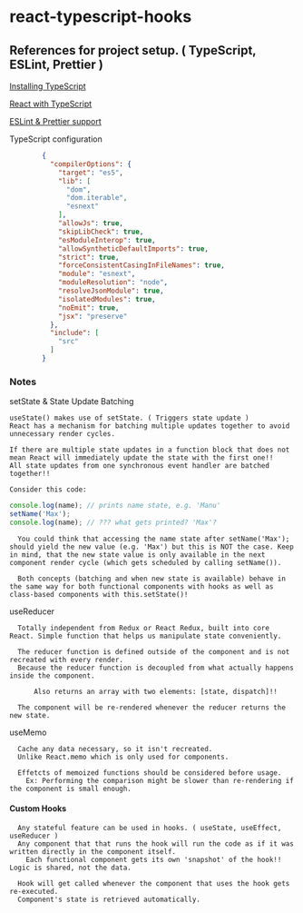 # react-typescript-hooks

<h2> References for project setup. ( TypeScript, ESLint, Prettier ) </h2>

<a href="https://www.typescriptlang.org/#download-links">Installing TypeScript</a><br/>

<a href="https://create-react-app.dev/docs/adding-typescript/">React with TypeScript</a><br/>

<a href="https://www.robertcooper.me/using-eslint-and-prettier-in-a-typescript-project ">ESLint & Prettier support</a><br/>

<p>TypeScript configuration</p>

  ```json - .tsconfig
          {
            "compilerOptions": {
              "target": "es5",
              "lib": [
                "dom",
                "dom.iterable",
                "esnext"
              ],
              "allowJs": true,
              "skipLibCheck": true,
              "esModuleInterop": true,
              "allowSyntheticDefaultImports": true,
              "strict": true,
              "forceConsistentCasingInFileNames": true,
              "module": "esnext",
              "moduleResolution": "node",
              "resolveJsonModule": true,
              "isolatedModules": true,
              "noEmit": true,
              "jsx": "preserve"
            },
            "include": [
              "src"
            ]
          }
  ```

  <h3>Notes</h3>

  <p>setState & State Update Batching</p>

    useState() makes use of setState. ( Triggers state update )
    React has a mechanism for batching multiple updates together to avoid unnecessary render cycles.
        
    If there are multiple state updates in a function block that does not mean React will immediately update the state with the first one!!
    All state updates from one synchronous event handler are batched together!!

    Consider this code:
  
  ```js
console.log(name); // prints name state, e.g. 'Manu'
setName('Max');
console.log(name); // ??? what gets printed? 'Max'?
  ```
      You could think that accessing the name state after setName('Max'); should yield the new value (e.g. 'Max') but this is NOT the case. Keep in mind, that the new state value is only available in the next component render cycle (which gets scheduled by calling setName()).

      Both concepts (batching and when new state is available) behave in the same way for both functional components with hooks as well as class-based components with this.setState()!


  <p>useReducer</p>

      Totally independent from Redux or React Redux, built into core React. Simple function that helps us manipulate state conveniently.

      The reducer function is defined outside of the component and is not recreated with every render.
      Because the reducer function is decoupled from what actually happens inside the component.

		  Also returns an array with two elements: [state, dispatch]!!

      The component will be re-rendered whenever the reducer returns the new state.


  <p>useMemo</p>

      Cache any data necessary, so it isn't recreated.
      Unlike React.memo which is only used for components.

      Effetcts of memoized functions should be considered before usage.
        Ex: Performing the comparison might be slower than re-rendering if the component is small enough.

  <h4>Custom Hooks</h4>
      
      Any stateful feature can be used in hooks. ( useState, useEffect, useReducer )
      Any component that that runs the hook will run the code as if it was written directly in the component itself.
        Each functional component gets its own 'snapshot' of the hook!! Logic is shared, not the data.

      Hook will get called whenever the component that uses the hook gets re-executed.
      Component's state is retrieved automatically.